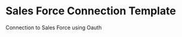 Sales Force Connection Template
===============================

Connection to Sales Force using Oauth